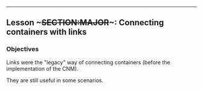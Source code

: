 ---
## Lesson ~~~SECTION:MAJOR~~~: Connecting containers with links

### Objectives

Links were the "legacy" way of connecting containers (before the implementation of the CNM).

They are still useful in some scenarios.

